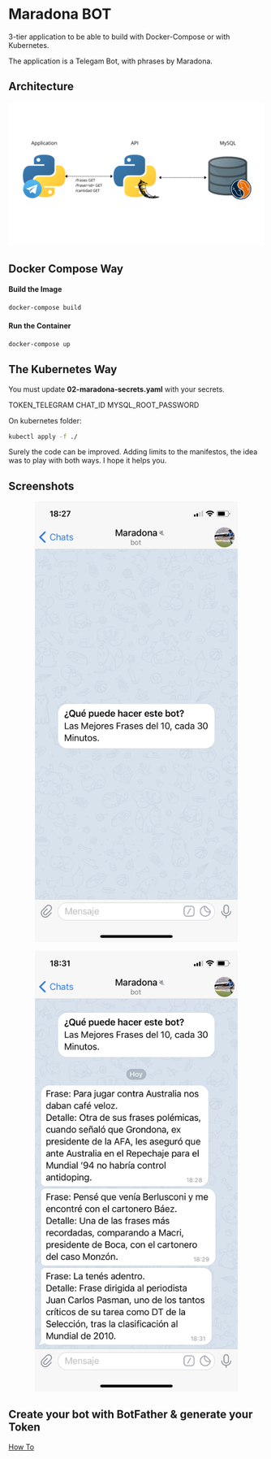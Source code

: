 # Maradona BOT 

3-tier application to be able to build with Docker-Compose or with Kubernetes.

The application is a Telegam Bot, with phrases by Maradona.

## Architecture

<p align="center">
<img src="screenshots/Architecture.PNG" width="600" >
</p>

## Docker Compose Way

#### Build the Image

```bash
docker-compose build
```

#### Run the Container

```bash
docker-compose up
```

## The Kubernetes Way

You must update **02-maradona-secrets.yaml** with your secrets.

TOKEN_TELEGRAM
CHAT_ID
MYSQL_ROOT_PASSWORD

On kubernetes folder:

```bash
kubectl apply -f ./
```

Surely the code can be improved. Adding limits to the manifestos, the idea was to play with both ways. I hope it helps you.

## Screenshots

<p align="center">
<img src="screenshots/Inicio.PNG" width="400" >
</p>

<p align="center">
<img src="screenshots/Mensaje.PNG" width="400" >
</p>

## Create your bot with BotFather & generate your Token

[How To](https://core.telegram.org/bots)
